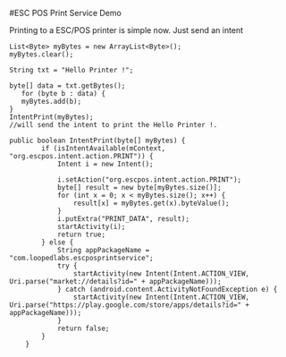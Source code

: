 #ESC POS Print Service Demo

Printing to a ESC/POS printer is simple now. Just send an intent

    List<Byte> myBytes = new ArrayList<Byte>();
    myBytes.clear();

    String txt = "Hello Printer !";

    byte[] data = txt.getBytes();
       for (byte b : data) {
       myBytes.add(b);
    }
    IntentPrint(myBytes);
    //will send the intent to print the Hello Printer !.

    public boolean IntentPrint(byte[] myBytes) {
            if (isIntentAvailable(mContext, "org.escpos.intent.action.PRINT")) {
                Intent i = new Intent();

                i.setAction("org.escpos.intent.action.PRINT");
                byte[] result = new byte[myBytes.size()];
                for (int x = 0; x < myBytes.size(); x++) {
                    result[x] = myBytes.get(x).byteValue();
                }
                i.putExtra("PRINT_DATA", result);
                startActivity(i);
                return true;
            } else {
                String appPackageName = "com.loopedlabs.escposprintservice";
                try {
                    startActivity(new Intent(Intent.ACTION_VIEW, Uri.parse("market://details?id=" + appPackageName)));
                } catch (android.content.ActivityNotFoundException e) {
                    startActivity(new Intent(Intent.ACTION_VIEW, Uri.parse("https://play.google.com/store/apps/details?id=" + appPackageName)));
                }
                return false;
            }
        }

